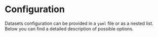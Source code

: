 # Configuration

Datasets configuration can be provided in a `yaml` file or as a nested list. Below you can find a detailed description of possible options.
